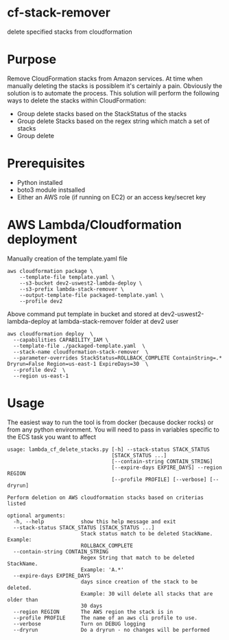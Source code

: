 # cf-stack-remover
delete specified stacks from cloudformation

# Purpose
Remove CloudFormation stacks from Amazon services. At time when manually deleting the stacks is possiblem it's certainly a pain. Obviously the solution is to automate the process. This solution will perform the following ways to delete the stacks within CloudFormation:
* Group delete stacks based on the StackStatus of the stacks
* Group delete Stacks based on the regex string which match a set of stacks
* Group delete 

# Prerequisites
* Python installed
* boto3 module instsalled
* Either an AWS role (if running on EC2) or an access key/secret key

# AWS Lambda/Cloudformation deployment

Manually creation of the template.yaml file

```
aws cloudformation package \
    --template-file template.yaml \
    --s3-bucket dev2-uswest2-lambda-deploy \
    --s3-prefix lambda-stack-remover \
    --output-template-file packaged-template.yaml \
    --profile dev2
```
Above command put template in bucket and stored at dev2-uswest2-lambda-deploy at lambda-stack-remover folder at dev2 user

```
aws cloudformation deploy  \
  --capabilities CAPABILITY_IAM \
  --template-file ./packaged-template.yaml  \
  --stack-name cloudformation-stack-remover  \
  --parameter-overrides StackStatus=ROLLBACK_COMPLETE ContainString=.* Dryrun=False Region=us-east-1 ExpireDays=30  \
  --profile dev2  \
  --region us-east-1
```

# Usage

The easiest way to run the tool is from docker (because docker rocks) or from any python environment.
You will need to pass in variables specific to the ECS task you want to affect

```
usage: lambda_cf_delete_stacks.py [-h] --stack-status STACK_STATUS
                                  [STACK_STATUS ...]
                                  [--contain-string CONTAIN_STRING]
                                  [--expire-days EXPIRE_DAYS] --region REGION
                                  [--profile PROFILE] [--verbose] [--dryrun]

Perform deletion on AWS cloudformation stacks based on criterias listed

optional arguments:
  -h, --help            show this help message and exit
  --stack-status STACK_STATUS [STACK_STATUS ...]
                        Stack status match to be deleted StackName. Example:
                        ROLLBACK_COMPLETE
  --contain-string CONTAIN_STRING
                        Regex String that match to be deleted StackName.
                        Example: 'A.*'
  --expire-days EXPIRE_DAYS
                        days since creation of the stack to be deleted.
                        Example: 30 will delete all stacks that are older than
                        30 days
  --region REGION       The AWS region the stack is in
  --profile PROFILE     The name of an aws cli profile to use.
  --verbose             Turn on DEBUG logging
  --dryrun              Do a dryrun - no changes will be performed
```

